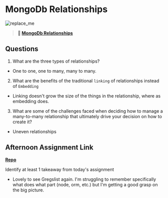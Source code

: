 # MongoDb Relationships

![replace_me](https://codeworks.blob.core.windows.net/public/assets/img/illustrations/placeholder.svg)

> **📖 [MongoDb Relationships](https://codeworksacademy.com/fs-student-guide/resources/wk5/02-Relationships)**

## Questions

1. What are the three types of relationships?

- One to one, one to many, many to many.

2. What are the benefits of the traditional `linking` of relationships instead of `Embedding`

- Linking doesn't grow the size of the things in the relationship, where as embedding does.

3. What are some of the challenges faced when deciding how to manage a many-to-many relationship that ultimately drive your decision on how to create it?

- Uneven relationships

## Afternoon Assignment Link

**[Repo](https://github.com/sbyoungblood/gregslist_node)**

Identify at least 1 takeaway from today's assignment

- Lovely to see Gregslist again. I'm struggling to remember specifically what does what part (node, orm, etc.) but I'm getting a good grasp on the big picture.
